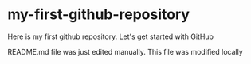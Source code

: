 # my-first-github-repository
Here is my first github repository. Let's get started with GitHub

README.md file was just edited manually. This file was modified locally
